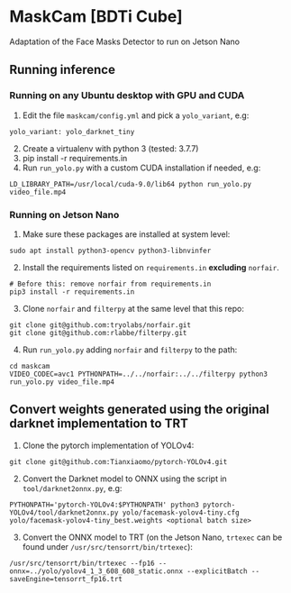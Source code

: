 # MaskCam [BDTi Cube]
Adaptation of the Face Masks Detector to run on Jetson Nano

## Running inference
### Running on any Ubuntu desktop with GPU and CUDA
1. Edit the file `maskcam/config.yml` and pick a `yolo_variant`, e.g:
```
yolo_variant: yolo_darknet_tiny
```
2. Create a virtualenv with python 3 (tested: 3.7.7)
3. pip install -r requirements.in
4. Run `run_yolo.py` with a custom CUDA installation if needed, e.g:
```
LD_LIBRARY_PATH=/usr/local/cuda-9.0/lib64 python run_yolo.py video_file.mp4
```

### Running on Jetson Nano
1. Make sure these packages are installed at system level:
```
sudo apt install python3-opencv python3-libnvinfer
```
2. Install the requirements listed on `requirements.in` **excluding** `norfair`.
```
# Before this: remove norfair from requirements.in
pip3 install -r requirements.in
```
3. Clone `norfair` and `filterpy` at the same level that this repo:
```
git clone git@github.com:tryolabs/norfair.git
git clone git@github.com:rlabbe/filterpy.git
```
4. Run `run_yolo.py` adding `norfair` and `filterpy` to the path:
```
cd maskcam
VIDEO_CODEC=avc1 PYTHONPATH=../../norfair:../../filterpy python3 run_yolo.py video_file.mp4
```

## Convert weights generated using the original darknet implementation to TRT
 1. Clone the pytorch implementation of YOLOv4:
```
git clone git@github.com:Tianxiaomo/pytorch-YOLOv4.git
```
 2. Convert the Darknet model to ONNX using the script in `tool/darknet2onnx.py`, e.g:
```
PYTHONPATH='pytorch-YOLOv4:$PYTHONPATH' python3 pytorch-YOLOv4/tool/darknet2onnx.py yolo/facemask-yolov4-tiny.cfg yolo/facemask-yolov4-tiny_best.weights <optional batch size>
```
 3. Convert the ONNX model to TRT (on the Jetson Nano, `trtexec` can be found under `/usr/src/tensorrt/bin/trtexec`):
```
/usr/src/tensorrt/bin/trtexec --fp16 --onnx=../yolo/yolov4_1_3_608_608_static.onnx --explicitBatch --saveEngine=tensorrt_fp16.trt
```
